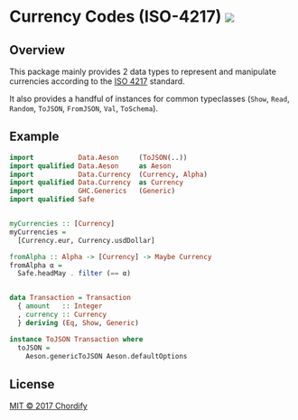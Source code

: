 # Currency Codes (ISO-4217) [![](https://img.shields.io/hackage/v/currency-codes.svg)](https://hackage.haskell.org/package/currency-codes)

## Overview 

This package mainly provides 2 data types to represent and manipulate currencies according to
the [ISO 4217](https://www.iso.org/iso-4217-currency-codes.html) standard. 

It also provides a handful of instances for common typeclasses (`Show`, `Read`, `Random`, `ToJSON`,
`FromJSON`, `Val`, `ToSchema`). 

## Example

```haskell
import           Data.Aeson     (ToJSON(..))
import qualified Data.Aeson     as Aeson
import           Data.Currency  (Currency, Alpha)
import qualified Data.Currency  as Currency
import           GHC.Generics   (Generic)
import qualified Safe


myCurrencies :: [Currency]
myCurrencies =
  [Currency.eur, Currency.usdDollar]

fromAlpha :: Alpha -> [Currency] -> Maybe Currency
fromAlpha α =
  Safe.headMay . filter (== α)


data Transaction = Transaction
  { amount   :: Integer
  , currency :: Currency
  } deriving (Eq, Show, Generic)

instance ToJSON Transaction where
  toJSON = 
    Aeson.genericToJSON Aeson.defaultOptions
```

## License

[MIT © 2017 Chordify](https://gitlab.com/chordify/currency-codes/blob/master/LICENSE)
